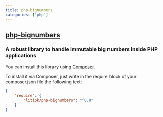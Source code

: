```yaml
---
title: php-bignumbers
categories: ['php']
---
```

## [php-bignumbers](https://github.com/Litipk/php-bignumbers)

### A robust library to handle immutable big numbers inside PHP applications


You can install this library using [Composer](http://getcomposer.org/).

To install it via Composer, just write in the require block of your
composer.json file the following text:

```json
{
    "require": {
        "litipk/php-bignumbers": "^0.8"
    }
}
```
